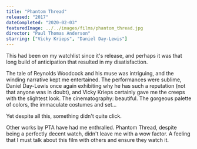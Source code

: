 ```yaml
---
title: "Phantom Thread"
released: "2017"
dateCompleted: "2020-02-03"
featuredImage: ../../images/films/phantom_thread.jpg
director: "Paul Thomas Anderson"
starring: ["Vicky Krieps", "Daniel Day-Lewis"]
---
```


This had been on my watchlist since it's release, and perhaps it was that long
build of anticipation that resulted in my disatisfaction.

The tale of Reynolds Woodcock and his muse was intriguing, and the winding 
narrative kept me entertained. The performances were sublime, Daniel Day-Lewis
once again exhibiting why he has such a reputation (not that anyone was in 
doubt), and Vicky Krieps certainly gave me the creeps with the slightest look. 
The cinematography: beautiful. The gorgeous palette of colors, the immaculate 
costumes and set...

Yet despite all this, something didn't quite click.

Other works by PTA have had me enthralled. Phantom Thread, despite being a 
perfectly decent watch, didn't leave me with a wow factor. A feeling that I 
must talk about this film with others and ensure they watch it.

